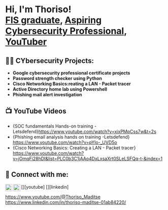 <h1>Hi, I'm Thoriso! <br/><a href="https://github.com/ThorisoM-hub/ThorisoM-hub">FIS graduate</a>, <a href="https://www.linkedin.com/in/joshmadakor/">Aspiring Cybersecurity Professional</a>, <a href="https://www.youtube.com/@Thoriso_Maditse">YouTuber</a></h1>

<h2>👨‍💻 CYbersecurity Projects:</h2>

- <b>Google cybersecurity professional certificate projects</b>
- <b>Password strength checker using Python</b>
- <b>Cisco Networking Basics:reating a LAN - Packet tracer </b>
- <b>Active Directory home lab using Powershell</b>
- <b> Phishing mail alert investigation  </b>



  
  



<h2>📺 YouTube Videos</h2>

- {SOC fundamentals Hands-on training - Letsdefend}https://www.youtube.com/watch?v=xixPMpCss7w&t=2s
-  {Phishing email analysis hands on training -Letsdefend} https://www.youtube.com/watch?v=pYIo-_UVD5o
- {Cisco Networking Basics: Creating a LAN - Packet tracer} https://www.youtube.com/watch?v=jOmqFi28hDI&list=PLC0b3C1jAAo4DxLxsaXrt0SLeLSFQq-t-&index=1

<h2> 🤳 Connect with me:</h2>

[<img align="left" alt="Thoriso Maditse | YouTube" width="22px" src="https://cdn.jsdelivr.net/npm/simple-icons@v3/icons/youtube.svg" />][youtube]
[<img align="left" alt="Thorisomaditse | LinkedIn" width="22px" src="https://cdn.jsdelivr.net/npm/simple-icons@v3/icons/linkedin.svg" />][linkedin]

https://www.youtube.com/@Thoriso_Maditse
https://www.linkedin.com/in/thoriso-maditse-01ab84220/



<!--
**joshmadakor1/joshmadakor1** is a ✨ _special_ ✨ repository because its `README.md` (this file) appears on your GitHub profile.

Here are some ideas to get you started:

- 🔭 I’m currently working on ...
- 🌱 I’m currently learning ...
- 👯 I’m looking to collaborate on ...
- 🤔 I’m looking for help with ...
- 💬 Ask me about ...
- 📫 How to reach me: ...
- 😄 Pronouns: ...
- ⚡ Fun fact: ...
-->
